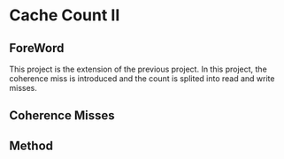 # Cache Count II

## ForeWord
This project is the extension of the previous project. In this project, the coherence miss is introduced and the count is splited into read and write misses.

## Coherence Misses


## Method


## 